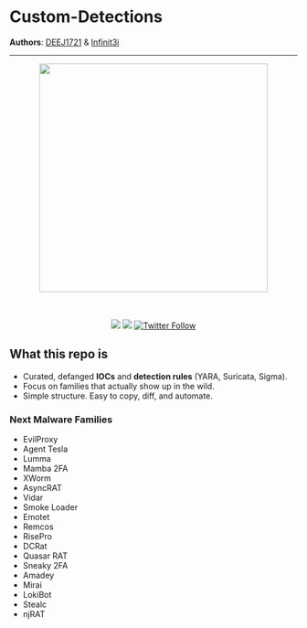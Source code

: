 # Custom-Detections

**Authors**: [DEEJ1721]([https://github.com/Net-Doge](https://github.com/deej1721)) & [Infinit3i](https://https://github.com/Infinit3i)

---

<p align="center">
  <img src="https://github.com/Infinit3i/Custom-Detections/raw/579a4a5d0281b99bcd3311679cabb2aa1d109e6a/Images/f8df6cf748cc3cf7c05ab18e798b3e91.jpg" width="400px">
</p>

<p align="center">
  <br><br>
    <a title="Hits" target="_blank" href="https://github.com/infinit3i/IOC-Detections"><img src="https://hits.b3log.org/infinit3i/IOC-Detections.svg"></a>
  <a href="https://github.com/infinit3i/IOC-Detections/releases"><img src="https://img.shields.io/github/downloads/infinit3i/IOC-Detections/total.svg"></a>
    <a title="Twitter" target="_blank" href="https://x.com/infinit3i"><img alt="Twitter Follow" src="https://img.shields.io/twitter/follow/b3logos?label=Follow&style=social"></a>
</p>


## What this repo is
- Curated, defanged **IOCs** and **detection rules** (YARA, Suricata, Sigma).
- Focus on families that actually show up in the wild.
- Simple structure. Easy to copy, diff, and automate.



### Next Malware Families

* EvilProxy
* Agent Tesla
* Lumma
* Mamba 2FA
* XWorm
* AsyncRAT
* Vidar
* Smoke Loader
* Emotet
* Remcos
* RisePro
* DCRat
* Quasar RAT
* Sneaky 2FA
* Amadey
* Mirai
* LokiBot
* Stealc
* njRAT
